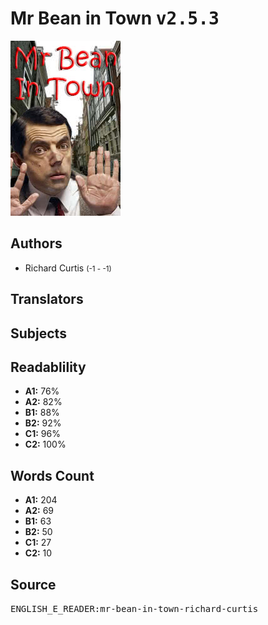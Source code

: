 # Mr Bean in Town <kbd>v2.5.3</kbd>

![](./cover.medium.jpg "")

## Authors


 - Richard Curtis <small>(-1 - -1)</small>

## Translators



## Subjects



## Readablility


 - **A1:** 76%
 - **A2:** 82%
 - **B1:** 88%
 - **B2:** 92%
 - **C1:** 96%
 - **C2:** 100%

## Words Count


 - **A1:** 204
 - **A2:** 69
 - **B1:** 63
 - **B2:** 50
 - **C1:** 27
 - **C2:** 10

## Source


<kbd>ENGLISH_E_READER:mr-bean-in-town-richard-curtis</kbd>
